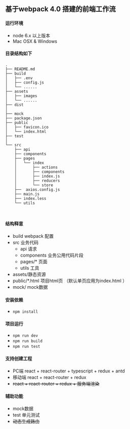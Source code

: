 ## 基于webpack 4.0 搭建的前端工作流

#### 运行环境
- node 6.x 以上版本
- Mac OSX & Windows

#### 目录结构如下

```
.
├── README.md
├── build
│   ├── .env
│   ├── config.js
│   └── ......
├── assets
│   ├── images
│   └── ...... 
├── dist   
│   
├── mock 
├── package.json
├── public
│   ├── favicon.ico
│   └── index.html
├── test
│
└── src
    ├── api
    ├── components  
    ├── pages
    │   └── index
    │       ├── actions
    │       ├── components
    │       ├── index.js
    │       ├── reducers
    │       └── store
    ├──  axios.config.js
    ├── main.js
    ├── index.less
    └── utils
      
       
```


#### 结构释意
- build webpack 配置
- src 业务代码
    - api 请求
    - components 业务公用代码片段
    - pages/* 页面
    - utils 工具
- assets/静态资源
- public/*.html 项目html页 （默认单页应用为index.html ）
- mock/ mock数据

#### 安装依赖
- ```npm install```

#### 项目运行
- ```npm run dev```
- ```npm run build```
- ```npm run test```

#### 支持创建工程
- PC端 react + react-router + typescript + redux + antd
- 移动端 react + react-router + redux
- ~~react + react-router + redux + 服务端渲染~~
#### 辅助功能
- mock数据
- test 单元测试
- ~~动态生成路由~~


